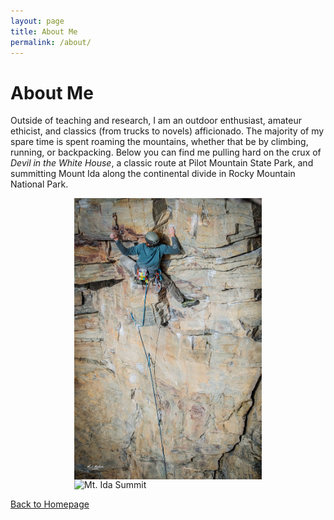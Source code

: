 ```yaml
---
layout: page
title: About Me
permalink: /about/
---
```


# About Me 

Outside of teaching and research, I am an outdoor enthusiast, amateur ethicist, and classics (from trucks to novels) afficionado.  The majority of my spare time is spent roaming the mountains, whether that be by climbing, running, or backpacking.  Below you can find me pulling hard on the crux of *Devil in the White House*, a classic route at Pilot Mountain State Park, and summitting Mount Ida along the continental divide in Rocky Mountain National Park.  

<img src="pictures/climb.jpg" alt="Devil in the White House" style="width: 300px; height: auto; display: block; margin-left: auto; margin-right: auto;">

<img src="pictures/ida.jpg" alt="Mt. Ida Summit" style="width: 300px; height: auto; display: block; margin-left: auto; margin-right: auto;">







[Back to Homepage](index.md)
